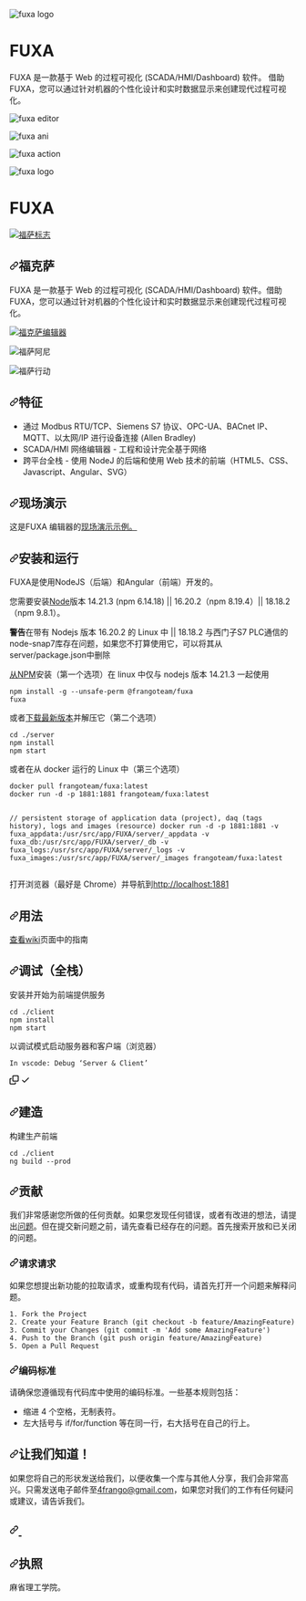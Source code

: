 ![fuxa logo](/client/src/favicon.ico) 
# FUXA
 FUXA 是一款基于 Web 的过程可视化 (SCADA/HMI/Dashboard) 软件。 借助 FUXA，您可以通过针对机器的个性化设计和实时数据显示来创建现代过程可视化。

![fuxa editor](/screenshot/fuxa-editor.png) 

![fuxa ani](/screenshot/fuxa-ani.gif)

![fuxa action](/screenshot/feature-action-move.gif)


![fuxa logo](/client/src/favicon.ico) 
# FUXA
<div class="Box-sc-g0xbh4-0 bJMeLZ js-snippet-clipboard-copy-unpositioned" data-hpc="true"><article class="markdown-body entry-content container-lg" itemprop="text"><p dir="auto"><a target="_blank" rel="noopener noreferrer" href="/frangoteam/FUXA/blob/master/client/src/favicon.ico"><img src="/frangoteam/FUXA/raw/master/client/src/favicon.ico" alt="福萨标志" style="max-width: 100%;"></a></p>
<h1 tabindex="-1" dir="auto"><a id="user-content-fuxa" class="anchor" aria-hidden="true" tabindex="-1" href="#fuxa"><svg class="octicon octicon-link" viewBox="0 0 16 16" version="1.1" width="16" height="16" aria-hidden="true"><path d="m7.775 3.275 1.25-1.25a3.5 3.5 0 1 1 4.95 4.95l-2.5 2.5a3.5 3.5 0 0 1-4.95 0 .751.751 0 0 1 .018-1.042.751.751 0 0 1 1.042-.018 1.998 1.998 0 0 0 2.83 0l2.5-2.5a2.002 2.002 0 0 0-2.83-2.83l-1.25 1.25a.751.751 0 0 1-1.042-.018.751.751 0 0 1-.018-1.042Zm-4.69 9.64a1.998 1.998 0 0 0 2.83 0l1.25-1.25a.751.751 0 0 1 1.042.018.751.751 0 0 1 .018 1.042l-1.25 1.25a3.5 3.5 0 1 1-4.95-4.95l2.5-2.5a3.5 3.5 0 0 1 4.95 0 .751.751 0 0 1-.018 1.042.751.751 0 0 1-1.042.018 1.998 1.998 0 0 0-2.83 0l-2.5 2.5a1.998 1.998 0 0 0 0 2.83Z"></path></svg></a><font style="vertical-align: inherit;"><font style="vertical-align: inherit;">福克萨</font></font></h1>
<p dir="auto"><font style="vertical-align: inherit;"><font style="vertical-align: inherit;">FUXA 是一款基于 Web 的过程可视化 (SCADA/HMI/Dashboard) 软件。</font><font style="vertical-align: inherit;">借助 FUXA，您可以通过针对机器的个性化设计和实时数据显示来创建现代过程可视化。</font></font></p>
<p dir="auto"><a target="_blank" rel="noopener noreferrer" href="/frangoteam/FUXA/blob/master/screenshot/fuxa-editor.png"><img src="/frangoteam/FUXA/raw/master/screenshot/fuxa-editor.png" alt="福克萨编辑器" style="max-width: 100%;"></a></p>
<p dir="auto"><animated-image data-catalyst=""><a target="_blank" rel="noopener noreferrer" href="/frangoteam/FUXA/blob/master/screenshot/fuxa-ani.gif" data-target="animated-image.originalLink"><img src="/frangoteam/FUXA/raw/master/screenshot/fuxa-ani.gif" alt="福萨阿尼" style="max-width: 100%; display: inline-block;" data-target="animated-image.originalImage"></a>
      <span class="AnimatedImagePlayer" data-target="animated-image.player" hidden="">
        <a data-target="animated-image.replacedLink" class="AnimatedImagePlayer-images" href="https://github.com/frangoteam/FUXA/blob/master/screenshot/fuxa-ani.gif" target="_blank">
          
       
<p dir="auto"><animated-image data-catalyst=""><a target="_blank" rel="noopener noreferrer" href="/frangoteam/FUXA/blob/master/screenshot/feature-action-move.gif" data-target="animated-image.originalLink"><img src="/frangoteam/FUXA/raw/master/screenshot/feature-action-move.gif" alt="福萨行动" style="max-width: 100%; display: inline-block;" data-target="animated-image.originalImage"></a>
      <span class="AnimatedImagePlayer" data-target="animated-image.player" hidden="">
        <a data-target="animated-image.replacedLink" class="AnimatedImagePlayer-images" href="https://github.com/frangoteam/FUXA/blob/master/screenshot/feature-action-move.gif" target="_blank">
          
 
<h2 tabindex="-1" dir="auto"><a id="user-content-features" class="anchor" aria-hidden="true" tabindex="-1" href="#features"><svg class="octicon octicon-link" viewBox="0 0 16 16" version="1.1" width="16" height="16" aria-hidden="true"><path d="m7.775 3.275 1.25-1.25a3.5 3.5 0 1 1 4.95 4.95l-2.5 2.5a3.5 3.5 0 0 1-4.95 0 .751.751 0 0 1 .018-1.042.751.751 0 0 1 1.042-.018 1.998 1.998 0 0 0 2.83 0l2.5-2.5a2.002 2.002 0 0 0-2.83-2.83l-1.25 1.25a.751.751 0 0 1-1.042-.018.751.751 0 0 1-.018-1.042Zm-4.69 9.64a1.998 1.998 0 0 0 2.83 0l1.25-1.25a.751.751 0 0 1 1.042.018.751.751 0 0 1 .018 1.042l-1.25 1.25a3.5 3.5 0 1 1-4.95-4.95l2.5-2.5a3.5 3.5 0 0 1 4.95 0 .751.751 0 0 1-.018 1.042.751.751 0 0 1-1.042.018 1.998 1.998 0 0 0-2.83 0l-2.5 2.5a1.998 1.998 0 0 0 0 2.83Z"></path></svg></a><font style="vertical-align: inherit;"><font style="vertical-align: inherit;">特征</font></font></h2>
<ul dir="auto">
<li><font style="vertical-align: inherit;"><font style="vertical-align: inherit;">通过 Modbus RTU/TCP、Siemens S7 协议、OPC-UA、BACnet IP、MQTT、以太网/IP 进行设备连接 (Allen Bradley)</font></font></li>
<li><font style="vertical-align: inherit;"><font style="vertical-align: inherit;">SCADA/HMI 网络编辑器 - 工程和设计完全基于网络</font></font></li>
<li><font style="vertical-align: inherit;"><font style="vertical-align: inherit;">跨平台全栈 - 使用 NodeJ 的后端和使用 Web 技术的前端（HTML5、CSS、Javascript、Angular、SVG）</font></font></li>
</ul>
<h2 tabindex="-1" dir="auto"><a id="user-content-live-demo" class="anchor" aria-hidden="true" tabindex="-1" href="#live-demo"><svg class="octicon octicon-link" viewBox="0 0 16 16" version="1.1" width="16" height="16" aria-hidden="true"><path d="m7.775 3.275 1.25-1.25a3.5 3.5 0 1 1 4.95 4.95l-2.5 2.5a3.5 3.5 0 0 1-4.95 0 .751.751 0 0 1 .018-1.042.751.751 0 0 1 1.042-.018 1.998 1.998 0 0 0 2.83 0l2.5-2.5a2.002 2.002 0 0 0-2.83-2.83l-1.25 1.25a.751.751 0 0 1-1.042-.018.751.751 0 0 1-.018-1.042Zm-4.69 9.64a1.998 1.998 0 0 0 2.83 0l1.25-1.25a.751.751 0 0 1 1.042.018.751.751 0 0 1 .018 1.042l-1.25 1.25a3.5 3.5 0 1 1-4.95-4.95l2.5-2.5a3.5 3.5 0 0 1 4.95 0 .751.751 0 0 1-.018 1.042.751.751 0 0 1-1.042.018 1.998 1.998 0 0 0-2.83 0l-2.5 2.5a1.998 1.998 0 0 0 0 2.83Z"></path></svg></a><font style="vertical-align: inherit;"><font style="vertical-align: inherit;">现场演示</font></font></h2>
<p dir="auto"><font style="vertical-align: inherit;"><font style="vertical-align: inherit;">这是</font><font style="vertical-align: inherit;">FUXA 编辑器的</font></font><a href="https://frangoteam.github.io" rel="nofollow"><font style="vertical-align: inherit;"><font style="vertical-align: inherit;">现场演示示例。</font></font></a><font style="vertical-align: inherit;"></font></p>
<h2 tabindex="-1" dir="auto"><a id="user-content-installing-and-running" class="anchor" aria-hidden="true" tabindex="-1" href="#installing-and-running"><svg class="octicon octicon-link" viewBox="0 0 16 16" version="1.1" width="16" height="16" aria-hidden="true"><path d="m7.775 3.275 1.25-1.25a3.5 3.5 0 1 1 4.95 4.95l-2.5 2.5a3.5 3.5 0 0 1-4.95 0 .751.751 0 0 1 .018-1.042.751.751 0 0 1 1.042-.018 1.998 1.998 0 0 0 2.83 0l2.5-2.5a2.002 2.002 0 0 0-2.83-2.83l-1.25 1.25a.751.751 0 0 1-1.042-.018.751.751 0 0 1-.018-1.042Zm-4.69 9.64a1.998 1.998 0 0 0 2.83 0l1.25-1.25a.751.751 0 0 1 1.042.018.751.751 0 0 1 .018 1.042l-1.25 1.25a3.5 3.5 0 1 1-4.95-4.95l2.5-2.5a3.5 3.5 0 0 1 4.95 0 .751.751 0 0 1-.018 1.042.751.751 0 0 1-1.042.018 1.998 1.998 0 0 0-2.83 0l-2.5 2.5a1.998 1.998 0 0 0 0 2.83Z"></path></svg></a><font style="vertical-align: inherit;"><font style="vertical-align: inherit;">安装和运行</font></font></h2>
<p dir="auto"><font style="vertical-align: inherit;"><font style="vertical-align: inherit;">FUXA是使用NodeJS（后端）和Angular（前端）开发的。</font></font></p>
<p dir="auto"><font style="vertical-align: inherit;"><font style="vertical-align: inherit;">您需要安装</font></font><a href="https://nodejs.org/en/about/previous-releases" rel="nofollow"><font style="vertical-align: inherit;"><font style="vertical-align: inherit;">Node</font></font></a><font style="vertical-align: inherit;"><font style="vertical-align: inherit;">版本 14.21.3 (npm 6.14.18) || </font><font style="vertical-align: inherit;">16.20.2（npm 8.19.4）|| </font><font style="vertical-align: inherit;">18.18.2（npm 9.8.1）。</font></font></p>
<p dir="auto"><strong><font style="vertical-align: inherit;"><font style="vertical-align: inherit;">警告</font></font></strong><font style="vertical-align: inherit;"><font style="vertical-align: inherit;">在带有 Nodejs 版本 16.20.2 的 Linux 中 || </font><font style="vertical-align: inherit;">18.18.2 与西门子S7 PLC通信的node-snap7库存在问题，如果您不打算使用它，可以将其从server/package.json中删除</font></font></p>
<p dir="auto"><font style="vertical-align: inherit;"></font><a href="https://www.npmjs.com/package/@frangoteam/fuxa" rel="nofollow"><font style="vertical-align: inherit;"><font style="vertical-align: inherit;">从NPM</font></font></a><font style="vertical-align: inherit;"><font style="vertical-align: inherit;">安装</font><font style="vertical-align: inherit;">（第一个选项）在 linux 中仅与 nodejs 版本 14.21.3 一起使用</font></font></p>
<div class="snippet-clipboard-content notranslate position-relative overflow-auto"><pre class="notranslate"><code>npm install -g --unsafe-perm @frangoteam/fuxa
fuxa
</code></pre><div class="zeroclipboard-container">
 
  </div></div>
<p dir="auto"><font style="vertical-align: inherit;"><font style="vertical-align: inherit;">或者</font></font><a href="https://github.com/frangoteam/FUXA/releases"><font style="vertical-align: inherit;"><font style="vertical-align: inherit;">下载最新版本</font></font></a><font style="vertical-align: inherit;"><font style="vertical-align: inherit;">并解压它（第二个选项）</font></font></p>
<div class="snippet-clipboard-content notranslate position-relative overflow-auto"><pre class="notranslate"><code>cd ./server
npm install
npm start
</code></pre><div class="zeroclipboard-container">
   
  </div></div>
<p dir="auto"><font style="vertical-align: inherit;"><font style="vertical-align: inherit;">或者在从 docker 运行的 Linux 中（第三个选项）</font></font></p>
<div class="snippet-clipboard-content notranslate position-relative overflow-auto"><pre class="notranslate"><code>docker pull frangoteam/fuxa:latest
docker run -d -p 1881:1881 frangoteam/fuxa:latest

// persistent storage of application data (project), daq (tags history), logs and images (resource)
docker run -d -p 1881:1881 -v fuxa_appdata:/usr/src/app/FUXA/server/_appdata -v fuxa_db:/usr/src/app/FUXA/server/_db -v fuxa_logs:/usr/src/app/FUXA/server/_logs -v fuxa_images:/usr/src/app/FUXA/server/_images frangoteam/fuxa:latest
</code></pre><div class="zeroclipboard-container">
 
  </div></div>
<p dir="auto"><font style="vertical-align: inherit;"><font style="vertical-align: inherit;">打开浏览器（最好是 Chrome）并导航到</font></font><a href="http://localhost:1881" rel="nofollow"><font style="vertical-align: inherit;"><font style="vertical-align: inherit;">http://localhost:1881</font></font></a></p>
<h2 tabindex="-1" dir="auto"><a id="user-content-usage" class="anchor" aria-hidden="true" tabindex="-1" href="#usage"><svg class="octicon octicon-link" viewBox="0 0 16 16" version="1.1" width="16" height="16" aria-hidden="true"><path d="m7.775 3.275 1.25-1.25a3.5 3.5 0 1 1 4.95 4.95l-2.5 2.5a3.5 3.5 0 0 1-4.95 0 .751.751 0 0 1 .018-1.042.751.751 0 0 1 1.042-.018 1.998 1.998 0 0 0 2.83 0l2.5-2.5a2.002 2.002 0 0 0-2.83-2.83l-1.25 1.25a.751.751 0 0 1-1.042-.018.751.751 0 0 1-.018-1.042Zm-4.69 9.64a1.998 1.998 0 0 0 2.83 0l1.25-1.25a.751.751 0 0 1 1.042.018.751.751 0 0 1 .018 1.042l-1.25 1.25a3.5 3.5 0 1 1-4.95-4.95l2.5-2.5a3.5 3.5 0 0 1 4.95 0 .751.751 0 0 1-.018 1.042.751.751 0 0 1-1.042.018 1.998 1.998 0 0 0-2.83 0l-2.5 2.5a1.998 1.998 0 0 0 0 2.83Z"></path></svg></a><font style="vertical-align: inherit;"><font style="vertical-align: inherit;">用法</font></font></h2>
<p dir="auto"><font style="vertical-align: inherit;"></font><a href="https://github.com/frangoteam/FUXA/wiki"><font style="vertical-align: inherit;"><font style="vertical-align: inherit;">查看wiki</font></font></a><font style="vertical-align: inherit;"><font style="vertical-align: inherit;">页面</font><font style="vertical-align: inherit;">中的指南</font></font></p>
<h2 tabindex="-1" dir="auto"><a id="user-content-to-debug-full-stack" class="anchor" aria-hidden="true" tabindex="-1" href="#to-debug-full-stack"><svg class="octicon octicon-link" viewBox="0 0 16 16" version="1.1" width="16" height="16" aria-hidden="true"><path d="m7.775 3.275 1.25-1.25a3.5 3.5 0 1 1 4.95 4.95l-2.5 2.5a3.5 3.5 0 0 1-4.95 0 .751.751 0 0 1 .018-1.042.751.751 0 0 1 1.042-.018 1.998 1.998 0 0 0 2.83 0l2.5-2.5a2.002 2.002 0 0 0-2.83-2.83l-1.25 1.25a.751.751 0 0 1-1.042-.018.751.751 0 0 1-.018-1.042Zm-4.69 9.64a1.998 1.998 0 0 0 2.83 0l1.25-1.25a.751.751 0 0 1 1.042.018.751.751 0 0 1 .018 1.042l-1.25 1.25a3.5 3.5 0 1 1-4.95-4.95l2.5-2.5a3.5 3.5 0 0 1 4.95 0 .751.751 0 0 1-.018 1.042.751.751 0 0 1-1.042.018 1.998 1.998 0 0 0-2.83 0l-2.5 2.5a1.998 1.998 0 0 0 0 2.83Z"></path></svg></a><font style="vertical-align: inherit;"><font style="vertical-align: inherit;">调试（全栈）</font></font></h2>
<p dir="auto"><font style="vertical-align: inherit;"><font style="vertical-align: inherit;">安装并开始为前端提供服务</font></font></p>
<div class="snippet-clipboard-content notranslate position-relative overflow-auto"><pre class="notranslate"><code>cd ./client
npm install
npm start
</code></pre><div class="zeroclipboard-container">
 
  </div></div>
<p dir="auto"><font style="vertical-align: inherit;"><font style="vertical-align: inherit;">以调试模式启动服务器和客户端（浏览器）</font></font></p>
<div class="snippet-clipboard-content notranslate position-relative overflow-auto"><pre class="notranslate"><code>In vscode: Debug ‘Server &amp; Client’
</code></pre><div class="zeroclipboard-container">
    <clipboard-copy aria-label="Copy" class="ClipboardButton btn btn-invisible js-clipboard-copy m-2 p-0 tooltipped-no-delay d-flex flex-justify-center flex-items-center" data-copy-feedback="Copied!" data-tooltip-direction="w" value="In vscode: Debug ‘Server &amp; Client’" tabindex="0" role="button">
      <svg aria-hidden="true" height="16" viewBox="0 0 16 16" version="1.1" width="16" data-view-component="true" class="octicon octicon-copy js-clipboard-copy-icon">
    <path d="M0 6.75C0 5.784.784 5 1.75 5h1.5a.75.75 0 0 1 0 1.5h-1.5a.25.25 0 0 0-.25.25v7.5c0 .138.112.25.25.25h7.5a.25.25 0 0 0 .25-.25v-1.5a.75.75 0 0 1 1.5 0v1.5A1.75 1.75 0 0 1 9.25 16h-7.5A1.75 1.75 0 0 1 0 14.25Z"></path><path d="M5 1.75C5 .784 5.784 0 6.75 0h7.5C15.216 0 16 .784 16 1.75v7.5A1.75 1.75 0 0 1 14.25 11h-7.5A1.75 1.75 0 0 1 5 9.25Zm1.75-.25a.25.25 0 0 0-.25.25v7.5c0 .138.112.25.25.25h7.5a.25.25 0 0 0 .25-.25v-7.5a.25.25 0 0 0-.25-.25Z"></path>
</svg>
      <svg aria-hidden="true" height="16" viewBox="0 0 16 16" version="1.1" width="16" data-view-component="true" class="octicon octicon-check js-clipboard-check-icon color-fg-success d-none">
    <path d="M13.78 4.22a.75.75 0 0 1 0 1.06l-7.25 7.25a.75.75 0 0 1-1.06 0L2.22 9.28a.751.751 0 0 1 .018-1.042.751.751 0 0 1 1.042-.018L6 10.94l6.72-6.72a.75.75 0 0 1 1.06 0Z"></path>
</svg>
    </clipboard-copy>
  </div></div>
<h2 tabindex="-1" dir="auto"><a id="user-content-to-build" class="anchor" aria-hidden="true" tabindex="-1" href="#to-build"><svg class="octicon octicon-link" viewBox="0 0 16 16" version="1.1" width="16" height="16" aria-hidden="true"><path d="m7.775 3.275 1.25-1.25a3.5 3.5 0 1 1 4.95 4.95l-2.5 2.5a3.5 3.5 0 0 1-4.95 0 .751.751 0 0 1 .018-1.042.751.751 0 0 1 1.042-.018 1.998 1.998 0 0 0 2.83 0l2.5-2.5a2.002 2.002 0 0 0-2.83-2.83l-1.25 1.25a.751.751 0 0 1-1.042-.018.751.751 0 0 1-.018-1.042Zm-4.69 9.64a1.998 1.998 0 0 0 2.83 0l1.25-1.25a.751.751 0 0 1 1.042.018.751.751 0 0 1 .018 1.042l-1.25 1.25a3.5 3.5 0 1 1-4.95-4.95l2.5-2.5a3.5 3.5 0 0 1 4.95 0 .751.751 0 0 1-.018 1.042.751.751 0 0 1-1.042.018 1.998 1.998 0 0 0-2.83 0l-2.5 2.5a1.998 1.998 0 0 0 0 2.83Z"></path></svg></a><font style="vertical-align: inherit;"><font style="vertical-align: inherit;">建造</font></font></h2>
<p dir="auto"><font style="vertical-align: inherit;"><font style="vertical-align: inherit;">构建生产前端</font></font></p>
<div class="snippet-clipboard-content notranslate position-relative overflow-auto"><pre class="notranslate"><code>cd ./client
ng build --prod
</code></pre><div class="zeroclipboard-container">
 
  </div></div>
<h2 tabindex="-1" dir="auto"><a id="user-content-contributing" class="anchor" aria-hidden="true" tabindex="-1" href="#contributing"><svg class="octicon octicon-link" viewBox="0 0 16 16" version="1.1" width="16" height="16" aria-hidden="true"><path d="m7.775 3.275 1.25-1.25a3.5 3.5 0 1 1 4.95 4.95l-2.5 2.5a3.5 3.5 0 0 1-4.95 0 .751.751 0 0 1 .018-1.042.751.751 0 0 1 1.042-.018 1.998 1.998 0 0 0 2.83 0l2.5-2.5a2.002 2.002 0 0 0-2.83-2.83l-1.25 1.25a.751.751 0 0 1-1.042-.018.751.751 0 0 1-.018-1.042Zm-4.69 9.64a1.998 1.998 0 0 0 2.83 0l1.25-1.25a.751.751 0 0 1 1.042.018.751.751 0 0 1 .018 1.042l-1.25 1.25a3.5 3.5 0 1 1-4.95-4.95l2.5-2.5a3.5 3.5 0 0 1 4.95 0 .751.751 0 0 1-.018 1.042.751.751 0 0 1-1.042.018 1.998 1.998 0 0 0-2.83 0l-2.5 2.5a1.998 1.998 0 0 0 0 2.83Z"></path></svg></a><font style="vertical-align: inherit;"><font style="vertical-align: inherit;">贡献</font></font></h2>
<p dir="auto"><font style="vertical-align: inherit;"><font style="vertical-align: inherit;">我们非常感谢您所做的任何贡献。</font><font style="vertical-align: inherit;">如果您发现任何错误，或者有改进的想法，请提出</font></font><a href="/frangoteam/FUXA/issues"><font style="vertical-align: inherit;"><font style="vertical-align: inherit;">问题</font></font></a><font style="vertical-align: inherit;"><font style="vertical-align: inherit;">。</font><font style="vertical-align: inherit;">但在提交新问题之前，请先查看已经存在的问题。</font><font style="vertical-align: inherit;">首先搜索开放和已关闭的问题。</font></font></p>
<h3 tabindex="-1" dir="auto"><a id="user-content-pull-requests" class="anchor" aria-hidden="true" tabindex="-1" href="#pull-requests"><svg class="octicon octicon-link" viewBox="0 0 16 16" version="1.1" width="16" height="16" aria-hidden="true"><path d="m7.775 3.275 1.25-1.25a3.5 3.5 0 1 1 4.95 4.95l-2.5 2.5a3.5 3.5 0 0 1-4.95 0 .751.751 0 0 1 .018-1.042.751.751 0 0 1 1.042-.018 1.998 1.998 0 0 0 2.83 0l2.5-2.5a2.002 2.002 0 0 0-2.83-2.83l-1.25 1.25a.751.751 0 0 1-1.042-.018.751.751 0 0 1-.018-1.042Zm-4.69 9.64a1.998 1.998 0 0 0 2.83 0l1.25-1.25a.751.751 0 0 1 1.042.018.751.751 0 0 1 .018 1.042l-1.25 1.25a3.5 3.5 0 1 1-4.95-4.95l2.5-2.5a3.5 3.5 0 0 1 4.95 0 .751.751 0 0 1-.018 1.042.751.751 0 0 1-1.042.018 1.998 1.998 0 0 0-2.83 0l-2.5 2.5a1.998 1.998 0 0 0 0 2.83Z"></path></svg></a><font style="vertical-align: inherit;"><font style="vertical-align: inherit;">请求请求</font></font></h3>
<p dir="auto"><font style="vertical-align: inherit;"><font style="vertical-align: inherit;">如果您想提出新功能的拉取请求，或重构现有代码，请首先打开一个问题来解释问题。</font></font></p>
<div class="snippet-clipboard-content notranslate position-relative overflow-auto"><pre class="notranslate"><code>1. Fork the Project
2. Create your Feature Branch (git checkout -b feature/AmazingFeature)
3. Commit your Changes (git commit -m 'Add some AmazingFeature')
4. Push to the Branch (git push origin feature/AmazingFeature)
5. Open a Pull Request
</code></pre><div class="zeroclipboard-container">
    
  </div></div>
<h3 tabindex="-1" dir="auto"><a id="user-content-coding-standards" class="anchor" aria-hidden="true" tabindex="-1" href="#coding-standards"><svg class="octicon octicon-link" viewBox="0 0 16 16" version="1.1" width="16" height="16" aria-hidden="true"><path d="m7.775 3.275 1.25-1.25a3.5 3.5 0 1 1 4.95 4.95l-2.5 2.5a3.5 3.5 0 0 1-4.95 0 .751.751 0 0 1 .018-1.042.751.751 0 0 1 1.042-.018 1.998 1.998 0 0 0 2.83 0l2.5-2.5a2.002 2.002 0 0 0-2.83-2.83l-1.25 1.25a.751.751 0 0 1-1.042-.018.751.751 0 0 1-.018-1.042Zm-4.69 9.64a1.998 1.998 0 0 0 2.83 0l1.25-1.25a.751.751 0 0 1 1.042.018.751.751 0 0 1 .018 1.042l-1.25 1.25a3.5 3.5 0 1 1-4.95-4.95l2.5-2.5a3.5 3.5 0 0 1 4.95 0 .751.751 0 0 1-.018 1.042.751.751 0 0 1-1.042.018 1.998 1.998 0 0 0-2.83 0l-2.5 2.5a1.998 1.998 0 0 0 0 2.83Z"></path></svg></a><font style="vertical-align: inherit;"><font style="vertical-align: inherit;">编码标准</font></font></h3>
<p dir="auto"><font style="vertical-align: inherit;"><font style="vertical-align: inherit;">请确保您遵循现有代码库中使用的编码标准。</font><font style="vertical-align: inherit;">一些基本规则包括：</font></font></p>
<ul dir="auto">
<li><font style="vertical-align: inherit;"><font style="vertical-align: inherit;">缩进 4 个空格，无制表符。</font></font></li>
<li><font style="vertical-align: inherit;"><font style="vertical-align: inherit;">左大括号与 if/for/function 等在同一行，右大括号在自己的行上。</font></font></li>
</ul>
<h2 tabindex="-1" dir="auto"><a id="user-content-let-us-know" class="anchor" aria-hidden="true" tabindex="-1" href="#let-us-know"><svg class="octicon octicon-link" viewBox="0 0 16 16" version="1.1" width="16" height="16" aria-hidden="true"><path d="m7.775 3.275 1.25-1.25a3.5 3.5 0 1 1 4.95 4.95l-2.5 2.5a3.5 3.5 0 0 1-4.95 0 .751.751 0 0 1 .018-1.042.751.751 0 0 1 1.042-.018 1.998 1.998 0 0 0 2.83 0l2.5-2.5a2.002 2.002 0 0 0-2.83-2.83l-1.25 1.25a.751.751 0 0 1-1.042-.018.751.751 0 0 1-.018-1.042Zm-4.69 9.64a1.998 1.998 0 0 0 2.83 0l1.25-1.25a.751.751 0 0 1 1.042.018.751.751 0 0 1 .018 1.042l-1.25 1.25a3.5 3.5 0 1 1-4.95-4.95l2.5-2.5a3.5 3.5 0 0 1 4.95 0 .751.751 0 0 1-.018 1.042.751.751 0 0 1-1.042.018 1.998 1.998 0 0 0-2.83 0l-2.5 2.5a1.998 1.998 0 0 0 0 2.83Z"></path></svg></a><font style="vertical-align: inherit;"><font style="vertical-align: inherit;">让我们知道！</font></font></h2>
<p dir="auto"><font style="vertical-align: inherit;"><font style="vertical-align: inherit;">如果您将自己的形状发送给我们，以便收集一个库与其他人分享，我们会非常高兴。</font><font style="vertical-align: inherit;">只需发送电子邮件至</font></font><a href="mailto:4frango@gmail.com"><font style="vertical-align: inherit;"><font style="vertical-align: inherit;">4frango@gmail.com</font></font></a><font style="vertical-align: inherit;"><font style="vertical-align: inherit;">，如果您对我们的工作有任何疑问或建议，请告诉我们。</font></font></p>
<h2 tabindex="-1" dir="auto"><a id="user-content--" class="anchor" aria-hidden="true" tabindex="-1" href="#-"><svg class="octicon octicon-link" viewBox="0 0 16 16" version="1.1" width="16" height="16" aria-hidden="true"><path d="m7.775 3.275 1.25-1.25a3.5 3.5 0 1 1 4.95 4.95l-2.5 2.5a3.5 3.5 0 0 1-4.95 0 .751.751 0 0 1 .018-1.042.751.751 0 0 1 1.042-.018 1.998 1.998 0 0 0 2.83 0l2.5-2.5a2.002 2.002 0 0 0-2.83-2.83l-1.25 1.25a.751.751 0 0 1-1.042-.018.751.751 0 0 1-.018-1.042Zm-4.69 9.64a1.998 1.998 0 0 0 2.83 0l1.25-1.25a.751.751 0 0 1 1.042.018.751.751 0 0 1 .018 1.042l-1.25 1.25a3.5 3.5 0 1 1-4.95-4.95l2.5-2.5a3.5 3.5 0 0 1 4.95 0 .751.751 0 0 1-.018 1.042.751.751 0 0 1-1.042.018 1.998 1.998 0 0 0-2.83 0l-2.5 2.5a1.998 1.998 0 0 0 0 2.83Z"></path></svg></a><a href="https://discord.gg/WZhxz9uHh4" rel="nofollow"> <img src="https://camo.githubusercontent.com/79073fe11d61ccf50f6ab953e7263decb652fa684aa0fc11948e48dd36eb82ec/68747470733a2f2f736b696c6c69636f6e732e6465762f69636f6e733f693d646973636f7264" alt="" data-canonical-src="https://skillicons.dev/icons?i=discord" style="max-width: 100%;"></a></h2>
<h2 tabindex="-1" dir="auto"><a id="user-content-license" class="anchor" aria-hidden="true" tabindex="-1" href="#license"><svg class="octicon octicon-link" viewBox="0 0 16 16" version="1.1" width="16" height="16" aria-hidden="true"><path d="m7.775 3.275 1.25-1.25a3.5 3.5 0 1 1 4.95 4.95l-2.5 2.5a3.5 3.5 0 0 1-4.95 0 .751.751 0 0 1 .018-1.042.751.751 0 0 1 1.042-.018 1.998 1.998 0 0 0 2.83 0l2.5-2.5a2.002 2.002 0 0 0-2.83-2.83l-1.25 1.25a.751.751 0 0 1-1.042-.018.751.751 0 0 1-.018-1.042Zm-4.69 9.64a1.998 1.998 0 0 0 2.83 0l1.25-1.25a.751.751 0 0 1 1.042.018.751.751 0 0 1 .018 1.042l-1.25 1.25a3.5 3.5 0 1 1-4.95-4.95l2.5-2.5a3.5 3.5 0 0 1 4.95 0 .751.751 0 0 1-.018 1.042.751.751 0 0 1-1.042.018 1.998 1.998 0 0 0-2.83 0l-2.5 2.5a1.998 1.998 0 0 0 0 2.83Z"></path></svg></a><font style="vertical-align: inherit;"><font style="vertical-align: inherit;">执照</font></font></h2>
<p dir="auto"><font style="vertical-align: inherit;"><font style="vertical-align: inherit;">麻省理工学院。</font></font></p>
</article></div>
